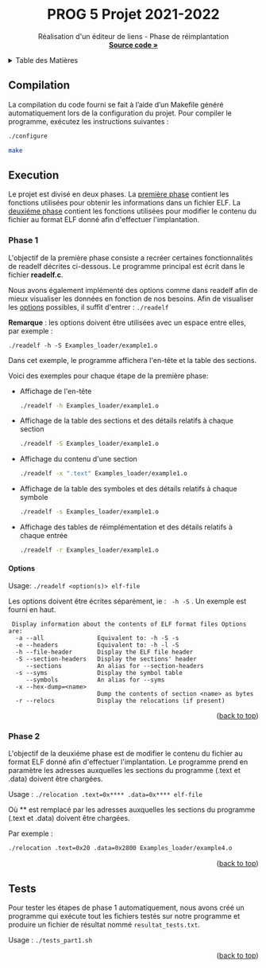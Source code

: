
<!-- PROJECT Header -->
<br />
<div align="center">
  <h1 align="center">PROG 5 Projet 2021-2022</h1>

  <p align="center">
    Réalisation d'un éditeur de liens - Phase de réimplantation
    <br />
    <a href="https://github.com/Exioloz/Projet_PROG"><strong>Source code »</strong></a>
    <br />
  </p>
</div>



<!-- TABLE OF CONTENTS -->
<details>
  <summary>Table des Matières</summary>
  <ol>
    <li><a href="#compilation">Compilation</a>
    <li><a href="#execution">Exécution</a>
      <ul>
        <li><a href="#phase-1-readelf">Phase 1</a></li>
        <li><a href="#phase-2">Phase 2</a></li>
      </ul>
    <li><a href="#testes">Testes</a></li>
  </ol>
</details>


<!-- Compilation -->
## Compilation
La compilation du code fourni se fait à l’aide d’un Makefile généré automatiquement lors de la configuration du projet. Pour compiler le programme, exécutez les instructions suivantes :
```sh
./configure

make
```

<!-- Execution -->
## Execution

Le projet est divisé en deux phases. La <a href="#phase-1">première phase</a> contient les fonctions utilisées pour obtenir les informations dans un fichier ELF. 
La <a href="#phase-2">deuxiéme phase</a> contient les fonctions utilisées pour 
modifier le contenu du fichier au format ELF donné afin d'effectuer l'implantation.

### Phase 1
L'objectif de la première phase consiste a recréer certaines fonctionnalités de readelf décrites ci-dessous. Le programme principal est écrit dans le fichier **readelf.c**. 

Nous avons également implémenté des options comme dans readelf afin de mieux visualiser les données en fonction de nos besoins. Afin de visualiser les <a href="#options">options</a> possibles, il suffit d'entrer :
    `
    ./readelf
    `

**Remarque** : les options doivent être utilisées avec un espace entre elles, par exemple : 
    
    ./readelf -h -S Examples_loader/example1.o

Dans cet exemple, le programme affichera l'en-tête et la table des sections.

Voici des exemples pour chaque étape de la première phase:

* Affichage de l'en-tête
    ```sh
    ./readelf -h Examples_loader/example1.o
    ```
* Affichage de la table des sections et des détails relatifs à chaque section
    ```sh
    ./readelf -S Examples_loader/example1.o
    ```

* Affichage du contenu d'une section
    ```sh
    ./readelf -x ".text" Examples_loader/example1.o
    ```

* Affichage de la table des symboles et des détails relatifs à chaque symbole
    ```sh
    ./readelf -s Examples_loader/example1.o
    ```

* Affichage des tables de réimplémentation et des détails relatifs à chaque entrée
    ```sh
    ./readelf -r Examples_loader/example1.o
    ```

#### Options 
Usage: 
`
./readelf <option(s)> elf-file
`
  
Les options doivent être écrites séparément, ie : ` -h -S` . Un exemple est fourni en haut.
     
     Display information about the contents of ELF format files Options are:
      -a --all               Equivalent to: -h -S -s
      -e --headers           Equivalent to: -h -l -S
      -h --file-header       Display the ELF file header
      -S --section-headers   Display the sections' header 
         --sections          An alias for --section-headers
      -s --syms              Display the symbol table 
         --symbols           An alias for --syms
      -x --hex-dump=<name>                         
                             Dump the contents of section <name> as bytes
      -r --relocs            Display the relocations (if present)

<p align="right">(<a href="#top">back to top</a>)</p>

### Phase 2 
L'objectif de la deuxiéme phase est de modifier le contenu du fichier au format ELF donné afin 
d'effectuer l'implantation. Le programme prend en paramètre les adresses auxquelles les sections 
du programme (.text et .data) doivent être chargées. 

Usage :
`
./relocation .text=0x**** .data=0x**** elf-file
`

Où ** est remplacé par les adresses auxquelles les sections du programme (.text et .data) doivent être chargées. 

Par exemple :
```sh
./relocation .text=0x20 .data=0x2800 Examples_loader/example4.o
```

<p align="right">(<a href="#top">back to top</a>)</p>

## Tests

Pour tester les étapes de phase 1 automatiquement, nous avons créé un programme qui exécute tout les fichiers testés sur notre programme et produire un fichier de résultat nommé `resultat_tests.txt`.

Usage :
`./tests_part1.sh`

<p align="right">(<a href="#top">back to top</a>)</p>
